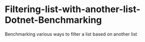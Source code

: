# Filtering-list-with-another-list-Dotnet-Benchmarking
Benchmarking various ways to filter a list based on another list
